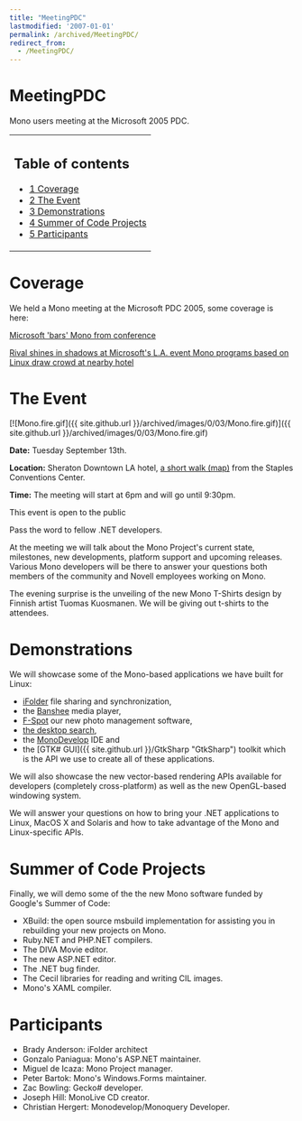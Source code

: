 ```yaml
---
title: "MeetingPDC"
lastmodified: '2007-01-01'
permalink: /archived/MeetingPDC/
redirect_from:
  - /MeetingPDC/
---
```


MeetingPDC
==========

Mono users meeting at the Microsoft 2005 PDC.

<table>
<col width="100%" />
<tbody>
<tr class="odd">
<td align="left"><h2>Table of contents</h2>
<ul>
<li><a href="#coverage">1 Coverage</a></li>
<li><a href="#the-event">2 The Event</a></li>
<li><a href="#demonstrations">3 Demonstrations</a></li>
<li><a href="#summer-of-code-projects">4 Summer of Code Projects</a></li>
<li><a href="#participants">5 Participants</a></li>
</ul></td>
</tr>
</tbody>
</table>

Coverage
========

We held a Mono meeting at the Microsoft PDC 2005, some coverage is here:

[Microsoft 'bars' Mono from conference](http://uk.builder.com/programming/windows/0,39026618,39265898,00.htm)

[Rival shines in shadows at Microsoft's L.A. event Mono programs based on Linux draw crowd at nearby hotel](http://seattlepi.nwsource.com/business/240989_pdcmono16.html)

The Event
=========

[![Mono.fire.gif]({{ site.github.url }}/archived/images/0/03/Mono.fire.gif)]({{ site.github.url }}/archived/images/0/03/Mono.fire.gif)

**Date:** Tuesday September 13th.

**Location:** Sheraton Downtown LA hotel, [a short walk (map)](http://maps.google.com/maps?ll=34.046117,-118.261471&spn=0.011604,0.022464&saddr=1111+S.+Figueroa+St.,+Los+Angeles,+CA+90015&daddr=711+S+Hope+St,+Los+Angeles,+CA+90017+(Sheraton+Downtown+Los+Angeles)&hl=en) from the Staples Conventions Center.

**Time:** The meeting will start at 6pm and will go until 9:30pm.

This event is open to the public

Pass the word to fellow .NET developers.

At the meeting we will talk about the Mono Project's current state, milestones, new developments, platform support and upcoming releases. Various Mono developers will be there to answer your questions both members of the community and Novell employees working on Mono.

The evening surprise is the unveiling of the new Mono T-Shirts design by Finnish artist Tuomas Kuosmanen. We will be giving out t-shirts to the attendees.

Demonstrations
==============

We will showcase some of the Mono-based applications we have built for Linux:

-   [iFolder](http://www.ifolder.com) file sharing and synchronization,
-   the [Banshee](http://banshee-project.org) media player,
-   [F-Spot](http://www.gnome.org/projects/f-spot) our new photo management software,
-   [the desktop search](http://www.beagle-project.org),
-   the [MonoDevelop](http://www.monodevelop.com) IDE and
-   the [GTK\# GUI]({{ site.github.url }}/GtkSharp "GtkSharp") toolkit which is the API we use to create all of these applications.

We will also showcase the new vector-based rendering APIs available for developers (completely cross-platform) as well as the new OpenGL-based windowing system.

We will answer your questions on how to bring your .NET applications to Linux, MacOS X and Solaris and how to take advantage of the Mono and Linux-specific APIs.

Summer of Code Projects
=======================

Finally, we will demo some of the the new Mono software funded by Google's Summer of Code:

-   XBuild: the open source msbuild implementation for assisting you in rebuilding your new projects on Mono.
-   Ruby.NET and PHP.NET compilers.
-   The DIVA Movie editor.
-   The new ASP.NET editor.
-   The .NET bug finder.
-   The Cecil libraries for reading and writing CIL images.
-   Mono's XAML compiler.

Participants
============

-   Brady Anderson: iFolder architect
-   Gonzalo Paniagua: Mono's ASP.NET maintainer.
-   Miguel de Icaza: Mono Project manager.
-   Peter Bartok: Mono's Windows.Forms maintainer.
-   Zac Bowling: Gecko\# developer.
-   Joseph Hill: MonoLive CD creator.
-   Christian Hergert: Monodevelop/Monoquery Developer.


